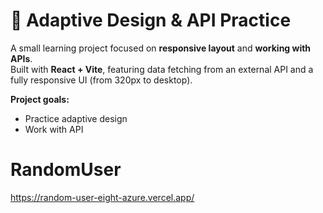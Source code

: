 # 📱 Adaptive Design & API Practice

A small learning project focused on **responsive layout** and **working with APIs**.  
Built with **React + Vite**, featuring data fetching from an external API and a fully responsive UI (from 320px to desktop).

**Project goals:**
- Practice adaptive design 
- Work with API 

# RandomUser

https://random-user-eight-azure.vercel.app/
